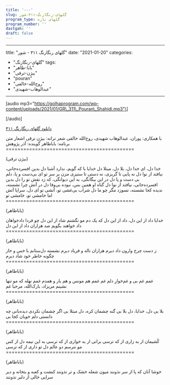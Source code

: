 ```yaml
---
title: '---'
slug: گلهای-رنگارنگ-۳۱۱-شور
program_type: گلهای تازه
program_number: ''
dastgah: ''
draft: false
---
```


---
title: "گلهای رنگارنگ ۳۱۱ - شور"
date: "2021-01-20"
categories: 
  - "گلهای-رنگارنگ"
tags: 
  - "بابا-طاهر"
  - "بیژن-ترقی"
  - "pouran"
  - "روح‌الله-خالقی"
  - "عبدالوهاب-شهیدی"
---

\[audio mp3="https://golhaprogram.com/wp-content/uploads/2021/01/GR\_311\_Pouran\_Shahidi.mp3"\]

\[/audio\]

[دانلود گلهای رنگارنگ ۳۱۱](https://golhaprogram.com/wp-content/uploads/2021/01/GR_311_Pouran_Shahidi.mp3)

با همکاری: پوران، عبدالوهاب شهیدی، روح‌الله خالقی شعر ترانه: بیژن ترقی اشعار متن برنامه: باباطاهر گوینده: آذر پژوهش ============================================

(بیژن ترقی)

خدا دل، ای خدا دل، بلا دل، مبتلا دل خدایا با که گویم، ندارد آشنا دل بدین افسرده‌جانی، نیافتد از نوا دل نه پایی تا گریزی، نه دستی تا ستیزی مزن بر سر تو ای بی‌دست و پا، دلم بی دست و پا دل در این بیگانگی، به این دیوانگی، که زد نقش تو را دل بدین افسرده‌جانی، نیافتد از نوا دل گناه او همین بس، نبوده بی‌وفا دل در آتش چرا نشسته، ندیده کجا نشسته، نسوزد مگر چو ما دل شراب بی‌غشی تو، آتشی تو ای دل، سراپا آتش اما خامشی تو، خامشی تو ============================================

(باباطاهر)

خدایا داد از این دل، داد از این دل که یک دم مو نگشتم شاد از این دل چو فردا دادخواهان داد خواهند بگویم صد هزاران داد از این دل ============================================

(باباطاهر)

ز دست چرخ وارون داد دیرم هزاران ناله و فریاد دیرم نشسته دل‌ستانم با خس و خار چگونه خاطر خود شاد دیرم ============================================

(باباطاهر)

غمم غم بی و غم‌خوارِ دلم غم غمم هم مونس و هم یار و همدم غمم نهله كه مو تنها نشینم مریزاد، بارک‌الله، مرحبا غم ============================================

(باباطاهر)

بلا بی دل، خدایا، دل بلا بی گنه چشمان کره، دل مبتلا بی اگر چشمان نکردی دیده‌بانی چه دانستی دلم خوبان کجا بی ============================================

(باباطاهر)

کُشیمان ار به زاری از که ترسی برانی ار به خواری از که ترسی به این نیمه دل از کس مو نترسم دو عالم دل تو داری از که ترسی ============================================

(باباطاهر)

خوشا آنان که پا از سر نذونند میون شعله خشک و تر نذونند کنشت و کعبه و بتخانه و دیر سرایی خالی از دلبر نذونند
